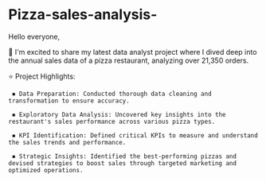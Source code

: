# Pizza-sales-analysis-

Hello everyone,



🚀 I'm excited to share my latest data analyst project where I dived deep into the annual sales data of a pizza restaurant, analyzing over 21,350 orders.



⭐ Project Highlights:

     ◾ Data Preparation: Conducted thorough data cleaning and transformation to ensure accuracy.

     ◾ Exploratory Data Analysis: Uncovered key insights into the restaurant's sales performance across various pizza types.

     ◾ KPI Identification: Defined critical KPIs to measure and understand the sales trends and performance.

     ◾ Strategic Insights: Identified the best-performing pizzas and devised strategies to boost sales through targeted marketing and optimized operations.

